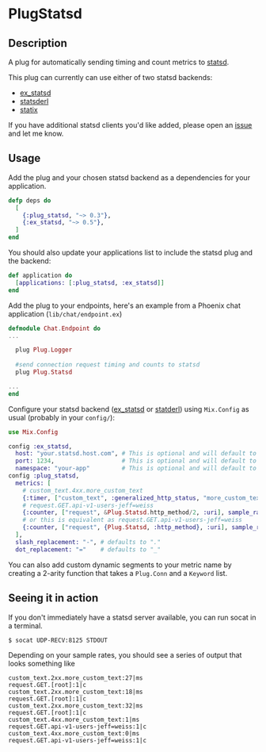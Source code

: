 PlugStatsd
==========

## Description
A plug for automatically sending
timing and count metrics to [statsd](https://github.com/etsy/statsd).

This plug can currently can use either of two statsd backends:
 * [ex_statsd](https://github.com/CargoSense/ex_statsd)
 * [statsderl](https://github.com/lpgauth/statsderl)
 * [statix](https://github.com/lexmag/statix)

If you have additional statsd clients you'd like added, please open an [issue](https://github.com/jeffweiss/plug_statsd/issues/new)
and let me know.

## Usage

Add the plug and your chosen statsd backend as a dependencies for your application.

```elixir
defp deps do
  [
    {:plug_statsd, "~> 0.3"},
    {:ex_statsd, "~> 0.5"},
  ]
end
```

You should also update your applications list to include the statsd plug and the backend:

```elixir
def application do
  [applications: [:plug_statsd, :ex_statsd]]
end
```

Add the plug to your endpoints, here's an example from a Phoenix chat application (`lib/chat/endpoint.ex`)

```elixir
defmodule Chat.Endpoint do
...

  plug Plug.Logger
  
  #send connection request timing and counts to statsd
  plug Plug.Statsd

...
end
```

Configure your statsd backend ([ex_statsd](https://github.com/CargoSense/ex_statsd) or [statderl](https://github.com/lpgauth/statsderl)) using `Mix.Config` as usual (probably in your
`config/`):

```elixir
use Mix.Config

config :ex_statsd,
  host: "your.statsd.host.com", # This is optional and will default to 127.0.0.1
  port: 1234,                   # This is optional and will default to 8125
  namespace: "your-app"         # This is optional and will default to nil
config :plug_statsd,
  metrics: [
    # custom_text.4xx.more_custom_text
    {:timer, ["custom_text", :generalized_http_status, "more_custom_text"]},
    # request.GET.api-v1-users-jeff=weiss
    {:counter, ["request", &Plug.Statsd.http_method/2, :uri], sample_rate: 0.1},
    # or this is equivalent as request.GET.api-v1-users-jeff=weiss
    {:counter, ["request", {Plug.Statsd, :http_method}, :uri], sample_rate: 0.1},
  ],
  slash_replacement: "-", # defaults to "."
  dot_replacement: "="    # defaults to "_"
```

You can also add custom dynamic segments to your metric name by creating a 2-arity function that takes a `Plug.Conn` and a `Keyword` list.

## Seeing it in action

If you don't immediately have a statsd server available, you can run socat in a terminal.

```shell
$ socat UDP-RECV:8125 STDOUT
```

Depending on your sample rates, you should see a series of output that looks something like

```
custom_text.2xx.more_custom_text:27|ms
request.GET.[root]:1|c
custom_text.2xx.more_custom_text:18|ms
request.GET.[root]:1|c
custom_text.2xx.more_custom_text:32|ms
request.GET.[root]:1|c
custom_text.4xx.more_custom_text:1|ms
request.GET.api-v1-users-jeff=weiss:1|c
custom_text.4xx.more_custom_text:0|ms
request.GET.api-v1-users-jeff=weiss:1|c
```
